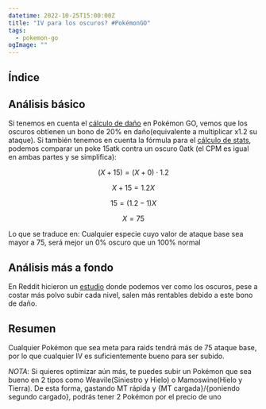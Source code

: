 ```yaml
---
datetime: 2022-10-25T15:00:00Z
title: "IV para los oscuros? #PokémonGO"
tags:
  - pokemon-go
ogImage: ""
---
```


## Índice

## Análisis básico
Si tenemos en cuenta el [cálculo de daño](/posts/pokemon-damage-mechanics.html) en Pokémon GO, vemos que los oscuros obtienen un bono de 20% en daño(equivalente a multiplicar x1.2 su ataque). Si también tenemos en cuenta la fórmula para el [cálculo de stats](/posts/pokemon-damage-mechanics.html#explicación), podemos comparar un poke 15atk contra un oscuro 0atk (el CPM es igual en ambas partes y se simplifica):

$$(X+15) = (X+0) \cdot 1.2$$

$$X+15 = 1.2X$$

$$15 = (1.2-1)X$$

$$X = 75$$

Lo que se traduce en: Cualquier especie cuyo valor de ataque base sea mayor a 75, será mejor un 0% oscuro que un 100% normal

## Análisis más a fondo
En Reddit hicieron un [estudio](https://www.reddit.com/r/TheSilphRoad/comments/vsj93h/psa_for_the_purposes_of_raiding_shadows_are/?utm_source=share&utm_medium=android_app&utm_name=androidcss&utm_term=2&utm_content=share_button) donde podemos ver como los oscuros, pese a costar más polvo subir cada nivel, salen más rentables debido a este bono de daño.

## Resumen
Cualquier Pokémon que sea meta para raids tendrá más de 75 ataque base, por lo que cualquier IV es suficientemente bueno para ser subido.

*NOTA*: Si quieres optimizar aún más, te puedes subir un Pokémon que sea bueno en 2 tipos como Weavile(Siniestro y Hielo) o Mamoswine(Hielo y Tierra). De esta forma, gastando MT rápida y {MT cargada}/{poniendo segundo cargado}, podrás tener 2 Pokémon por el precio de uno